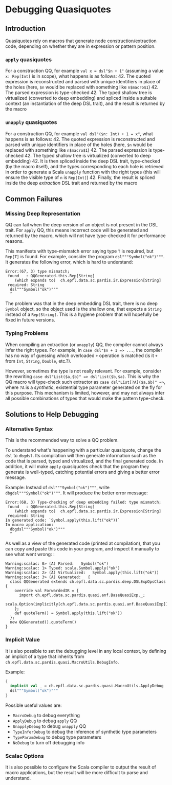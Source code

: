 # Debugging Quasiquotes

## Introduction

Quasiquotes rely on macros that generate node construction/extraction code, depending on whether they are in expression or pattern position.

### `apply` quasiquotes

For a construction QQ, for example `val x = dsl"$n + 1"` (assuming a value `x: Rep[Int]` is in scope), what happens is as follows:
 42. The quoted expression is reconstructed and parsed with unique identifiers in place of the holes (here, `$n` would be replaced with something like `n$macro$1`)
 42. The parsed expression is type-checked
 42. The typed shallow tree is virtualized (converted to deep embedding) and spliced inside a suitable context (an instantiation of the deep DSL trait), and the result is returned by the macro

### `unapply` quasiquotes

For a construction QQ, for example `val dsl"($n: Int) + 1 = x"`, what happens is as follows:
 42. The quoted expression is reconstructed and parsed with unique identifiers in place of the holes (here, `$n` would be replaced with something like `n$macro$1`)
 42. The parsed expression is type-checked
 42. The typed shallow tree is virtualized (converted to deep embedding)
 42. It is then spliced inside the deep DSL trait, type-checked (by the macro itself), and the types corresponding to each hole is retrieved in order to generate a Scala `unapply` function with the right types (this will ensure the visible type of `n` is `Rep[Int]`)
 42. Finally, the result is spliced inside the deep *extraction* DSL trait and returned by the macro


## Common Failures

### Missing Deep Representation

QQ can fail when the deep version of an object is not present in the DSL trait. For `apply` QQ, this means incorrect code will be generated and returned by the macro, which will not have type-checked it for performance reasons.

This manifests with type-mismatch error saying type `T` is required, but `Rep[T]` is found.
For example, consider the program `dsl"""Symbol("ok")"""`. It generates the following error, which is hard to understand:
```
Error:(67, 3) type mismatch;
 found   : QQGenerated.this.Rep[String]
    (which expands to)  ch.epfl.data.sc.pardis.ir.Expression[String]
 required: String
  dsl"""Symbol("ok")"""
  ^
```
The problem was that in the deep embedding DSL trait, there is no deep `Symbol` object, so the object used is the shallow one, that expects a `String` instead of a `Rep[String]`. This is a hygiene problem that will hopefully be fixed in future versions.


### Typing Problems

When compiling an extraction (or `unapply`) QQ, the compiler cannot always infer the right types.
For example, in `case dsl"$n + 1 => ...`, the compiler has no way of guessing which overloaded `+` operation is matched (is it `+` from `Int`, `String`, `Double`, etc.?).

However, sometimes the type is not really relevant. For example, consider the rewriting `case dsl"List($a,$b)" => dsl"List($b,$a)`. This is why the QQ macro will type-check such extractor as `case dsl"List[?A]($a,$b)" =>`, where `?A` is a *synthetic*, existential type parameter generated on the fly for this purpose. This mechanism is limited, however, and may not always infer all possible combinations of types that would make the pattern type-check.


## Solutions to Help Debugging

### Alternative Syntax

This is the recommended way to solve a QQ problem.

To understand what's happening with a particular quasiquote, change the `dsl` to `dbgdsl`. Its compilation will then generate information such as the code that is parsed, typed and virtualized, and the final generated code. In addition, it will make `apply` quasiquotes check that the program they generate is well-typed, catching potential errors and giving a better error message.

Example: Instead of `dsl"""Symbol("ok")"""`, write `dbgdsl"""Symbol("ok")"""`. It will produce the better error message:
```
Error:(68, 3) Type-checking of deep embedding failed: type mismatch;
 found   : QQGenerated.this.Rep[String]
    (which expands to)  ch.epfl.data.sc.pardis.ir.Expression[String]
 required: String
In generated code: `Symbol.apply(this.lift("ok"))`
In macro application:
  dbgdsl"""Symbol("ok")"""
  ^
```

As well as a view of the generated code (printed at compilation), that you can copy and paste this code in your program, and inspect it manually to see what went wrong:
:
```
Warning:scalac: 0> (A) Parsed:   Symbol("ok")
Warning:scalac: 1> Typed: scala.Symbol.apply("ok")
Warning:scalac: 2> (A) Virtualized:   Symbol.apply(this.lift("ok"))
Warning:scalac: 3> (A) Generated:   {
  class QQGenerated extends ch.epfl.data.sc.pardis.deep.DSLExpOpsClass {
    override val ForwardedIR = {
      import ch.epfl.data.sc.pardis.quasi.anf.BaseQuasiExp._;
      scala.Option(implicitly[ch.epfl.data.sc.pardis.quasi.anf.BaseQuasiExp])
    };
    def quoteTerm() = Symbol.apply(this.lift("ok"))
  };
  new QQGenerated().quoteTerm()
}
```


### Implicit Value

It is also possible to set the debugging level in any local context, by defining an implicit of a type that inherits from `ch.epfl.data.sc.pardis.quasi.MacroUtils.DebugInfo`.

Example:
```scala
{
  implicit val _ = ch.epfl.data.sc.pardis.quasi.MacroUtils.ApplyDebug
  dsl"""Symbol("ok")"""
}
```

Possible useful values are:
 - `MacroDebug` to debug everything
 - `ApplyDebug` to debug `apply` QQ
 - `UnapplyDebug` to debug `unapply` QQ
 - `TypeInferDebug` to debug the inference of synthetic type parameters
 - `TypeParamDebug` to debug type parameters 
 - `NoDebug` to turn off debugging info


### Scalac Options

It is also possible to configure the Scala compiler to output the result of macro applications, but the result will be more difficult to parse and understand.
